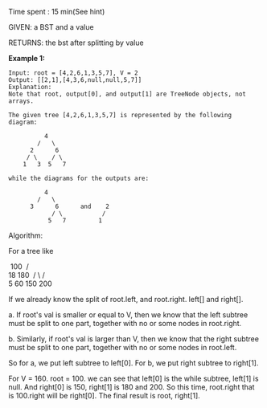 Time spent :  15 min(See hint)

GIVEN: a BST and a value

RETURNS: the bst after splitting by value

**Example 1:**

```
Input: root = [4,2,6,1,3,5,7], V = 2
Output: [[2,1],[4,3,6,null,null,5,7]]
Explanation:
Note that root, output[0], and output[1] are TreeNode objects, not arrays.

The given tree [4,2,6,1,3,5,7] is represented by the following diagram:

          4
        /   \
      2      6
     / \    / \
    1   3  5   7

while the diagrams for the outputs are:

          4
        /   \
      3      6      and    2
            / \           /
           5   7         1
```

Algorithm:

For a tree like

​            100
​         /         \
​     18          180
​    / \          /     \
   5   60    150   200

If we already know the split of root.left, and root.right. left[] and right[].

a. If root's val is smaller or equal to V, then we know that the left subtree must be split to one part, together with no or some nodes in root.right. 

b. Similarly, if root's val is larger than V, then we know that the right subtree must be split to one part, together with no or some nodes in root.left.

So for  a, we put left subtree to left[0]. For b, we put right subtree to right[1].

For V = 160. root = 100. we can see that left[0] is the while subtree, left[1] is null. And right[0] is 150, right[1] is 180 and 200. So this time, root.right that is 100.right will be right[0]. The final result is root, right[1].